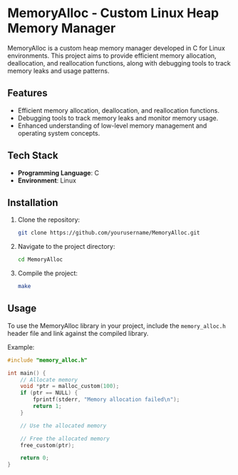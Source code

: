 # MemoryAlloc - Custom Linux Heap Memory Manager

MemoryAlloc is a custom heap memory manager developed in C for Linux environments. This project aims to provide efficient memory allocation, deallocation, and reallocation functions, along with debugging tools to track memory leaks and usage patterns.

## Features

- Efficient memory allocation, deallocation, and reallocation functions.
- Debugging tools to track memory leaks and monitor memory usage.
- Enhanced understanding of low-level memory management and operating system concepts.

## Tech Stack

- **Programming Language**: C
- **Environment**: Linux

## Installation

1. Clone the repository:
    ```sh
    git clone https://github.com/yourusername/MemoryAlloc.git
    ```
2. Navigate to the project directory:
    ```sh
    cd MemoryAlloc
    ```
3. Compile the project:
    ```sh
    make
    ```

## Usage

To use the MemoryAlloc library in your project, include the `memory_alloc.h` header file and link against the compiled library.

Example:
```c
#include "memory_alloc.h"

int main() {
    // Allocate memory
    void *ptr = malloc_custom(100);
    if (ptr == NULL) {
        fprintf(stderr, "Memory allocation failed\n");
        return 1;
    }

    // Use the allocated memory

    // Free the allocated memory
    free_custom(ptr);

    return 0;
}
